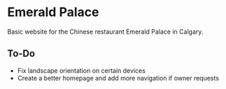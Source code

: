 # Emerald Palace
Basic website for the Chinese restaurant Emerald Palace in Calgary.

## To-Do
* Fix landscape orientation on certain devices
* Create a better homepage and add more navigation if owner requests

